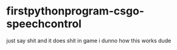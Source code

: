 # firstpythonprogram-csgo-speechcontrol
just say shit and it does shit in game i dunno how this works dude
